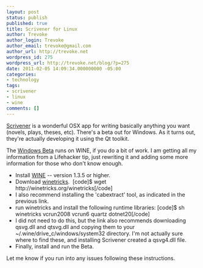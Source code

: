 ```yaml
---
layout: post
status: publish
published: true
title: Scrivener for Linux
author: Trevoke
author_login: Trevoke
author_email: trevoke@gmail.com
author_url: http://trevoke.net
wordpress_id: 275
wordpress_url: http://trevoke.net/blog/?p=275
date: 2011-02-05 14:09:34.000000000 -05:00
categories:
- technology
tags:
- scrivener
- linux
- wine
comments: []
---
```

<a title="Scrivener" href="http://www.literatureandlatte.com/scrivener.php" target="_blank">Scrivener</a> is a wonderful OSX app for writing basically anything you want (novels, plays, theses, etc). There's a beta out for Windows. As it turns out, they're actually developing it using the Qt toolkit.

The <a href="http://www.literatureandlatte.com/scrivenerforwindows/" target="_blank">Windows Beta</a> runs on WINE, if you do a bit of work. I am getting all my information from a Lifehacker tip, just rewriting it and adding some more information for those who don't know enough.
<ul>
	<li>Install <a title="WINE Is Not an Emulator" href="http://www.winehq.org/" target="_blank">WINE</a> -- version 1.3.5 or higher.</li>
	<li>Download <a title="Winetricks" href="http://wiki.winehq.org/winetricks" target="_blank">winetricks</a>.  [code]$ wget http://winetricks.org/winetricks[/code]</li>
	<li>I also recommend installing the 'cabextract' tool, as indicated in the previous link.</li>
	<li>run winetricks and install the following runtime libraries: [code]$ sh winetricks vcrun2008 vcrun6 quartz dotnet20[/code]</li>
	<li>I did not need to do this, but the link also recommends downloading qsvg.dll and qtsvg.dll and copying them to your ~/.wine/drive_c/windows/system32 directory. I'm not actually sure where to find these, and installing Scrivener created a qsvg4.dll file.</li>
	<li>Finally, install and run the Beta.</li>
</ul>
Let me know if you run into any issues following these instructions.
